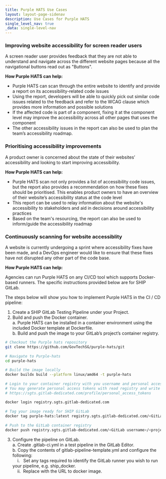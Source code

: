 ```yaml
---
title: Purple HATS Use Cases
layout: layout-page-sidenav
description: Use Cases for Purple HATS
single_level_nav: true
_data: single-level-nav
---
```


### Improving website accessibility for screen reader users

A screen reader user provides feedback that they are not able to understand and navigate across the different website pages because all the navigational buttons read out as "Buttons".

**How Purple HATS can help:**

- Purple HATS can scan through the entire website to identify and provide a report on its accessibility-related code issues
- Using the report, developers will be able to quickly pick out similar code issues related to the feedback and refer to the WCAG clause which provides more information and possible solutions
- If the affected code is part of a component, fixing it at the component level may improve the accessibility across all other pages that uses the component
- The other accessibility issues in the report can also be used to plan the team’s accessibility roadmap.

### Prioritising accessibility improvements

A product owner is concerned about the state of their websites’ accessibility and looking to start improving accessibility.

**How Purple HATS can help:**

- Purple HATS scan not only provides a list of accessibility code issues, but the report also provides a recommendation on how these fixes should be prioritised. This enables product owners to have an overview of their website’s accessibility status at the code level
- This report can be used to relay information about the website's accessibility to stakeholders and aid in decisions around accessibility practices
- Based on the team's resourcing, the report can also be used to inform/guide the accessibility roadmap

### Continuously scanning for website accessiblity

A website is currently undergoing a sprint where accessibility fixes have been made, and a DevOps engineer would like to ensure that these fixes have not disrupted any other part of the code base.

**How Purple HATS can help:**

Agencies can run Purple HATS on any CI/CD tool which supports Docker-based runners. The specific instructions provided below are for SHIP GitLab.

The steps below will show you how to implement Purple HATS in the CI / CD pipeline:

1. Create a SHIP GitLab Testing Pipeline under your Project.
2. Build and push the Docker container.<br />
    a. Purple HATS can be installed in a container environment using the included Docker template at Dockerfile.<br />
    b. Build and push the image to your GitLab’s project’s container registry.
    
```bash
# Checkout the Purple hats repository
git clone https://github.com/GovTechSG/purple-hats/git
    
# Navigate to Purple-hats
cd purple-hats
    
# Build the image locally
docker buildx build --platform linux/amd64 -t purple-hats
    
# Login to your container registry with you username and personal access token
# You may generate personal access tokens with read registry and write registry permissions at
# https://sgts.gitlab-dedicated.com/profile/personal_access_tokens
    
docker login registry.sgts.gitlab-dedicated.com
    
# Tag your image ready for SHIP GitLab
docker tag purple-hats:latest registry.sgts.gitlab-dedicated.com/<GitLab username>/<project name>
    
# Push to the GitLab container registry
docker push registry.sgts.gitlab-dedicated.com/<GitLab username>/<project name>
```  

3. Configure the pipeline on GitLab.<br />
    a. Create .gitlab-ci.yml in a test pipeline in the GitLab Editor. <br />
    b. Copy the contents of gitlab-pipeline-template.yml and configure the following:<br />
    &nbsp;&nbsp;&nbsp;&nbsp;i. &nbsp;&nbsp;Set any tags required to identify the GitLab runner you wish to run your pipeline, e.g. ship_docker.<br />
    &nbsp;&nbsp;&nbsp;&nbsp;ii. &nbsp;Replace <some registry> with the URL to docker image.<br />
